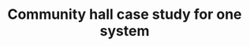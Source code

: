 ---
layout: link
link_url: https://wiser.draytoncontrols.co.uk/blog/wiser-customer-stories-supporting-local-community-hub-save-energy-and-money
title: Community hall case study for one system
source: Drayton (supplier)
card: Update your boiler controls
petal: 
task: 
---